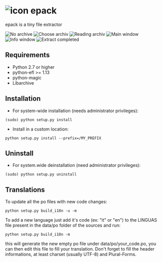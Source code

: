 ![icon](https://github.com/wfx/epack/blob/master/data/epack.png) epack
=====

epack is a tiny file extractor

![No archive](https://github.com/wfx/epack/blob/master/data/screenshot_no_archiv.png)
![Choose archiv](https://github.com/wfx/epack/blob/master/data/screenshot_choose_archiv.png)
![Reading archiv](https://github.com/wfx/epack/blob/master/data/screenshot_reading_archiv.png)
![Main window](https://github.com/wfx/epack/blob/master/data/screenshot_main.png)
![Info window](https://github.com/wfx/epack/blob/master/data/screenshot_info.png)
![Extract completed](https://github.com/wfx/epack/blob/master/data/screenshot_extract_completed.png)

## Requirements ##

* Python 2.7 or higher
* python-efl >= 1.13
* python-magic
* Libarchive


## Installation ##

* For system-wide installation (needs administrator privileges):

 `(sudo) python setup.py install`

* Install in a custom location:

 `python setup.py install --prefix=/MY_PREFIX`

## Uninstall ##

* For system.wide deinstallation (need administrator privileges):

 `(sudo) python setup.py uninstall`

## Translations ##

To update all the po files with new code changes:

`python setup.py build_i18n -u -m`

To add a new language just add it's code (ex: "it" or "en") to the LINGUAS
file present in the data/po folder of the sources and run:

`python setup.py build_i18n -m`

this will generate the new empty po file under data/po/your_code.po, you
can then edit this file to fill your translation. Don't forget to fill the
header informations, at least charset (usually UTF-8) and Plural-Forms.


